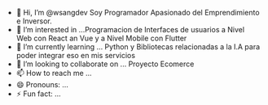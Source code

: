 - 👋 Hi, I’m @wsangdev  Soy Programador Apasionado del Emprendimiento e Inversor. 
- 👀 I’m interested in ...Programacion de Interfaces de usuarios a Nivel Web con React an Vue  y a Nivel Mobile con Flutter 
- 🌱 I’m currently learning ... Python y Bibliotecas relacionadas a la I.A para poder integrar eso en mis servicios 
- 💞️ I’m looking to collaborate on ... Proyecto Ecomerce 
- 📫 How to reach me ...
- 😄 Pronouns: ...
- ⚡ Fun fact: ...

<!---
wsangdev/wsangdev is a ✨ special ✨ repository because its `README.md` (this file) appears on your GitHub profile.
You can click the Preview link to take a look at your changes.
--->

